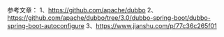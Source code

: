 参考文章：
1、https://github.com/apache/dubbo
2、https://github.com/apache/dubbo/tree/3.0/dubbo-spring-boot/dubbo-spring-boot-autoconfigure
3、https://www.jianshu.com/p/77c36c265f01